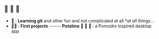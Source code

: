 ## 🦉 🪺 🦉

 - 🐣 : **Learning git** and other fun and not complicated at all **at all* things... 
 - 😶‍🌫️ : **First projects** 
  ------ **Potatino** 🥔 🤯 🍟 : a Pomodro inspired desktop app
          


